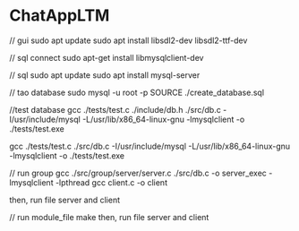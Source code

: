 # ChatAppLTM
// gui
sudo apt update
sudo apt install libsdl2-dev libsdl2-ttf-dev

// sql connect
sudo apt-get install libmysqlclient-dev

// sql
sudo apt update
sudo apt install mysql-server

// tao database
sudo mysql -u root -p
SOURCE ./create_database.sql

//test database
gcc ./tests/test.c ./include/db.h ./src/db.c -I/usr/include/mysql -L/usr/lib/x86_64-linux-gnu -lmysqlclient -o ./tests/test.exe

gcc ./tests/test.c ./src/db.c -I/usr/include/mysql -L/usr/lib/x86_64-linux-gnu -lmysqlclient -o ./tests/test.exe

// run group
gcc ./src/group/server/server.c ./src/db.c -o server_exec -lmysqlclient -lpthread
gcc client.c -o client

then, run file server and client

// run module_file
make
then, run file server and client